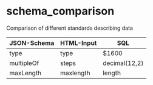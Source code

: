 # schema_comparison
Comparison of different standards describing data



| JSON-Schema        | HTML-Input           | SQL  |
| ------------- | ------------- | ----- |
| type        | type | $1600 |
| multipleOf  | steps      |   decimal(12,2) |
| maxLength   | maxlength      |    length |
